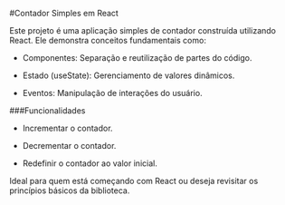 #Contador Simples em React

Este projeto é uma aplicação simples de contador construída utilizando React. Ele demonstra conceitos fundamentais como:

- Componentes: Separação e reutilização de partes do código.

- Estado (useState): Gerenciamento de valores dinâmicos.

- Eventos: Manipulação de interações do usuário.

###Funcionalidades

- Incrementar o contador.

- Decrementar o contador.

- Redefinir o contador ao valor inicial.

Ideal para quem está começando com React ou deseja revisitar os princípios básicos da biblioteca.
